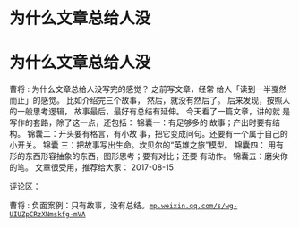 # 为什么文章总给人没

# 为什么文章总给人没

曹将 : 为什么文章总给人没写完的感觉？ 之前写文章，经常 给人「读到一半戛然而止」的感觉。 比如介绍完三个故事， 然后，就没有然后了。 后来发现，按照人的一般思考逻辑， 故事最后，最好有总结有延伸。 今天看了一篇文章，讲的就 是写作的套路，除了这一点，还包括： 锦囊一：有足够多的 故事；产出时要有结构。 锦囊二：开头要有格言，有小故 事，把它变成问句。还要有一个属于自己的小开关。 锦囊 三：把故事写出生命。坎贝尔的“英雄之旅”模型。 锦囊四： 用有形的东西形容抽象的东西，图形思考；要有对比；还要 有动作。 锦囊五：磨尖你的笔。 文章很受用，推荐给大家： 2017-08-15

评论区：

曹将 : 负面案例：只有故事，没有总结。[`mp.weixin.qq.com/s/wg-UIUZpCRzXNmskfg-mVA`](http://mp.weixin.qq.com/s/wg-UIUZpCRzXNmskfg-mVA)